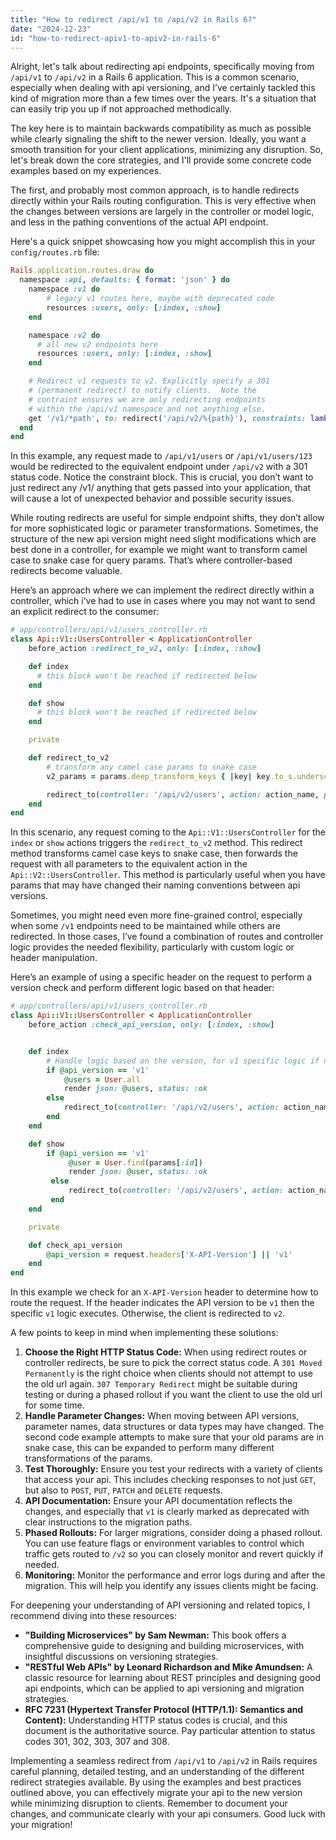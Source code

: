 ```yaml
---
title: "How to redirect /api/v1 to /api/v2 in Rails 6?"
date: "2024-12-23"
id: "how-to-redirect-apiv1-to-apiv2-in-rails-6"
---
```


Alright, let's talk about redirecting api endpoints, specifically moving from `/api/v1` to `/api/v2` in a Rails 6 application. This is a common scenario, especially when dealing with api versioning, and I’ve certainly tackled this kind of migration more than a few times over the years. It's a situation that can easily trip you up if not approached methodically.

The key here is to maintain backwards compatibility as much as possible while clearly signaling the shift to the newer version. Ideally, you want a smooth transition for your client applications, minimizing any disruption. So, let's break down the core strategies, and I'll provide some concrete code examples based on my experiences.

The first, and probably most common approach, is to handle redirects directly within your Rails routing configuration. This is very effective when the changes between versions are largely in the controller or model logic, and less in the pathing conventions of the actual API endpoint.

Here's a quick snippet showcasing how you might accomplish this in your `config/routes.rb` file:

```ruby
Rails.application.routes.draw do
  namespace :api, defaults: { format: 'json' } do
    namespace :v1 do
        # legacy v1 routes here, maybe with deprecated code
        resources :users, only: [:index, :show]
    end

    namespace :v2 do
      # all new v2 endpoints here
      resources :users, only: [:index, :show]
    end

    # Redirect v1 requests to v2. Explicitly specify a 301
    # (permanent redirect) to notify clients.  Note the
    # contraint ensures we are only redirecting endpoints
    # within the /api/v1 namespace and not anything else.
    get '/v1/*path', to: redirect('/api/v2/%{path}'), constraints: lambda { |req| req.path.start_with?('/api/v1/') } ,  status: 301
  end
end
```

In this example, any request made to `/api/v1/users` or `/api/v1/users/123` would be redirected to the equivalent endpoint under `/api/v2` with a 301 status code. Notice the constraint block. This is crucial, you don’t want to just redirect any /v1/ anything that gets passed into your application, that will cause a lot of unexpected behavior and possible security issues.

While routing redirects are useful for simple endpoint shifts, they don’t allow for more sophisticated logic or parameter transformations. Sometimes, the structure of the new api version might need slight modifications which are best done in a controller, for example we might want to transform camel case to snake case for query params. That’s where controller-based redirects become valuable.

Here’s an approach where we can implement the redirect directly within a controller, which i’ve had to use in cases where you may not want to send an explicit redirect to the consumer:

```ruby
# app/controllers/api/v1/users_controller.rb
class Api::V1::UsersController < ApplicationController
    before_action :redirect_to_v2, only: [:index, :show]

    def index
      # this block won't be reached if redirected below
    end

    def show
      # this block won't be reached if redirected below
    end

    private

    def redirect_to_v2
        # transform any camel case params to snake case
        v2_params = params.deep_transform_keys { |key| key.to_s.underscore.to_sym }

        redirect_to(controller: '/api/v2/users', action: action_name, params: v2_params, status: :moved_permanently)
    end
end
```

In this scenario, any request coming to the `Api::V1::UsersController` for the `index` or `show` actions triggers the `redirect_to_v2` method. This redirect method transforms camel case keys to snake case, then forwards the request with all parameters to the equivalent action in the `Api::V2::UsersController`. This method is particularly useful when you have params that may have changed their naming conventions between api versions.

Sometimes, you might need even more fine-grained control, especially when some `/v1` endpoints need to be maintained while others are redirected. In those cases, I’ve found a combination of routes and controller logic provides the needed flexibility, particularly with custom logic or header manipulation.

Here’s an example of using a specific header on the request to perform a version check and perform different logic based on that header:

```ruby
# app/controllers/api/v1/users_controller.rb
class Api::V1::UsersController < ApplicationController
    before_action :check_api_version, only: [:index, :show]


    def index
        # Handle logic based on the version, for v1 specific logic if needed
        if @api_version == 'v1'
            @users = User.all
            render json: @users, status: :ok
        else
            redirect_to(controller: '/api/v2/users', action: action_name, params: params.permit!.to_h.deep_transform_keys{ |key| key.to_s.underscore.to_sym }, status: :moved_permanently)
        end
    end

    def show
        if @api_version == 'v1'
             @user = User.find(params[:id])
             render json: @user, status: :ok
         else
             redirect_to(controller: '/api/v2/users', action: action_name, params: params.permit!.to_h.deep_transform_keys { |key| key.to_s.underscore.to_sym }, status: :moved_permanently)
         end
    end

    private

    def check_api_version
        @api_version = request.headers['X-API-Version'] || 'v1'
    end
end
```

In this example we check for an `X-API-Version` header to determine how to route the request. If the header indicates the API version to be `v1` then the specific `v1` logic executes. Otherwise, the client is redirected to `v2`.

A few points to keep in mind when implementing these solutions:

1.  **Choose the Right HTTP Status Code:** When using redirect routes or controller redirects, be sure to pick the correct status code. A `301 Moved Permanently` is the right choice when clients should not attempt to use the old url again. `307 Temporary Redirect` might be suitable during testing or during a phased rollout if you want the client to use the old url for some time.
2.  **Handle Parameter Changes:** When moving between API versions, parameter names, data structures or data types may have changed. The second code example attempts to make sure that your old params are in snake case, this can be expanded to perform many different transformations of the params.
3.  **Test Thoroughly:** Ensure you test your redirects with a variety of clients that access your api. This includes checking responses to not just `GET`, but also to `POST`, `PUT`, `PATCH` and `DELETE` requests.
4.  **API Documentation:** Ensure your API documentation reflects the changes, and especially that `v1` is clearly marked as deprecated with clear instructions to the migration paths.
5.  **Phased Rollouts:** For larger migrations, consider doing a phased rollout. You can use feature flags or environment variables to control which traffic gets routed to `/v2` so you can closely monitor and revert quickly if needed.
6.  **Monitoring:** Monitor the performance and error logs during and after the migration. This will help you identify any issues clients might be facing.

For deepening your understanding of API versioning and related topics, I recommend diving into these resources:

*   **"Building Microservices" by Sam Newman:** This book offers a comprehensive guide to designing and building microservices, with insightful discussions on versioning strategies.
*   **"RESTful Web APIs" by Leonard Richardson and Mike Amundsen:** A classic resource for learning about REST principles and designing good api endpoints, which can be applied to api versioning and migration strategies.
*   **RFC 7231 (Hypertext Transfer Protocol (HTTP/1.1): Semantics and Content):** Understanding HTTP status codes is crucial, and this document is the authoritative source. Pay particular attention to status codes 301, 302, 303, 307 and 308.

Implementing a seamless redirect from `/api/v1` to `/api/v2` in Rails requires careful planning, detailed testing, and an understanding of the different redirect strategies available. By using the examples and best practices outlined above, you can effectively migrate your api to the new version while minimizing disruption to clients. Remember to document your changes, and communicate clearly with your api consumers. Good luck with your migration!
